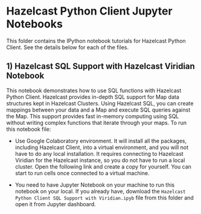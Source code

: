# Hazelcast Python Client Jupyter Notebooks

This folder contains the IPython notebook tutorials for Hazelcast Python Client. See the details below for 
each of the files.

## 1) Hazelcast SQL Support with Hazelcast Viridian Notebook

This notebook demonstrates how to use SQL functions with Hazelcast Python Client. 
Hazelcast provides in-depth SQL support for Map data structures kept in Hazelcast Clusters.
Using Hazelcast SQL, you can create mappings between your data and a Map and execute SQL queries against the Map. 
This support provides fast in-memory computing using SQL without writing complex functions that iterate through your 
maps. To run this notebook file:

- Use Google Colaboratory environment. It will install all the packages, including Hazelcast Client,
into a virtual environment,  and you will not have to do any local installation. It requires connecting to Hazelcast 
Viridian for the Hazelcast instance, so you do not have to run a local cluster. Open the following link and create 
a copy for yourself. You can start to run cells once connected to a virtual machine. 

- You need to have Jupyter Notebook on your machine to run this notebook on your local. If you already have, 
download the `Hazelcast Python Client SQL Support with Viridian.ipyb` file from this folder and open 
it from Jupyter dashboard.